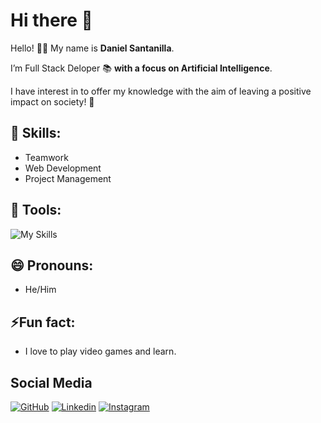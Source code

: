# Hi there 👋

Hello! 👋🏻 My name is **Daniel Santanilla**.

I’m Full Stack Deloper 📚 **with a focus on Artificial Intelligence**.

I have interest in to offer my knowledge with the aim of leaving a positive impact on society! 🙋

## 🚀 Skills:

* Teamwork
* Web Development
* Project Management

## 🧰 Tools:

![My Skills](https://skillicons.dev/icons?i=html,css,js,typescript,react,tailwind,bootstrap,figma,git,github,githubactions,vscode,idea,pycharm,py,fastapi,tensorflow,java,maven,gradle,spring,graphql,postman,md,latex,mysql,mongodb,dynamodb,elasticsearch,windows,bash,linux,docker,terraform,aws,azure&perline=18)

## 😄 Pronouns:

* He/Him

## ⚡Fun fact:

* I love to play video games and learn.

## Social Media

[![GitHub](https://skillicons.dev/icons?i=github)](https://www.github.com/ELS4NTA/) [![Linkedin](https://skillicons.dev/icons?i=linkedin)](https://www.linkedin.com/in/daniel-antonio-santanilla-arias-els4nta/) [![Instagram](https://skillicons.dev/icons?i=instagram)](https://www.instagram.com/daniel_antoni03/)
